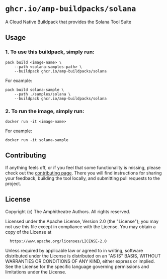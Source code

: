 # `ghcr.io/amp-buildpacks/solana`

A Cloud Native Buildpack that provides the Solana Tool Suite

## Usage

### 1. To use this buildpack, simply run:

```shell
pack build <image-name> \
    --path <solana-samples-path> \
    --buildpack ghcr.io/amp-buildpacks/solana
```

For example:

```shell
pack build solana-sample \
    --path ./samples/solana \
    --buildpack ghcr.io/amp-buildpacks/solana
```

### 2. To run the image, simply run:

```shell
docker run -it <image-name>
```

For example:

```shell
docker run -it solana-sample
```

## Contributing

If anything feels off, or if you feel that some functionality is missing, please
check out the [contributing
page](https://docs.amphitheatre.app/contributing/). There you will find
instructions for sharing your feedback, building the tool locally, and
submitting pull requests to the project.

## License

Copyright (c) The Amphitheatre Authors. All rights reserved.

Licensed under the Apache License, Version 2.0 (the "License");
you may not use this file except in compliance with the License.
You may obtain a copy of the License at

      https://www.apache.org/licenses/LICENSE-2.0

Unless required by applicable law or agreed to in writing, software
distributed under the License is distributed on an "AS IS" BASIS,
WITHOUT WARRANTIES OR CONDITIONS OF ANY KIND, either express or implied.
See the License for the specific language governing permissions and
limitations under the License.